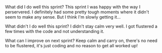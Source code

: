  What did I do well this sprint?
 This sprint I was happy with the way I perservered. I definitely had some pretty tough moments where it didn't seem to make any sense. But I think I'm slowly getting it...

 What didn't I do well this sprint?
 I didn't stay calm very well. I got flustered a few times with the code and not understanding it.

 What can I improve on next sprint?
 Keep calm and carry on, there's no need to be flustered, it's just coding and no reason to get all worked up!